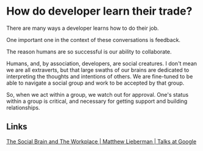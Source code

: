 # How do developer learn their trade?

There are many ways a developer learns how to do their job.

One important one in the context of these conversations is feedback.

The reason humans are so successful is our ability to collaborate.

Humans, and, by association, developers, are social creatures. I don't mean we are all extraverts, but that large swaths of our brains are dedicated to interpreting the thoughts and intentions of others. We are fine-tuned to be able to navigate a social group and work to be accepted by that group.

So, when we act within a group, we watch out for approval. One's status within a group is critical, and necessary for getting support and building relationships.

## Links

[The Social Brain and The Workplace | Matthew Lieberman | Talks at Google](https://youtu.be/h7UR9JwQEYk)
